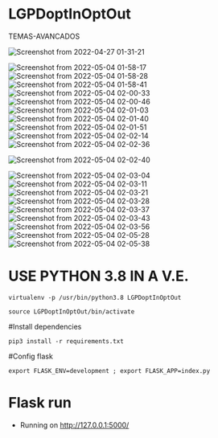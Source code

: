 # LGPDoptInOptOut
TEMAS-AVANCADOS

![Screenshot from 2022-04-27 01-31-21](https://user-images.githubusercontent.com/54047352/165441157-5dfd32f0-fa09-41ea-82b9-3c9c73636201.png)

![Screenshot from 2022-05-04 01-58-17](https://user-images.githubusercontent.com/54047352/166625663-c16460f4-4d2c-4f12-b82f-f511b2d05514.png)
![Screenshot from 2022-05-04 01-58-28](https://user-images.githubusercontent.com/54047352/166625662-53b585a4-9047-437a-9f64-ff77877c6c4b.png)
![Screenshot from 2022-05-04 01-58-41](https://user-images.githubusercontent.com/54047352/166625661-d339d64a-cc08-4c06-bbc2-bafe8398cfc2.png)
![Screenshot from 2022-05-04 02-00-33](https://user-images.githubusercontent.com/54047352/166625660-c6c489a6-be39-4704-9307-bd225b0cf2bf.png)
![Screenshot from 2022-05-04 02-00-46](https://user-images.githubusercontent.com/54047352/166625656-b2329aaa-1226-40ba-ae6e-c093d817a7c3.png)
![Screenshot from 2022-05-04 02-01-03](https://user-images.githubusercontent.com/54047352/166625654-860b9aab-a477-4d77-bbcd-59e16153272a.png)
![Screenshot from 2022-05-04 02-01-40](https://user-images.githubusercontent.com/54047352/166625652-e53118ae-5fd5-426a-8843-5c6b8322b4ef.png)
![Screenshot from 2022-05-04 02-01-51](https://user-images.githubusercontent.com/54047352/166625650-2ea9b692-3edd-495e-9a08-49a41d9e1e06.png)
![Screenshot from 2022-05-04 02-02-14](https://user-images.githubusercontent.com/54047352/166625647-3ce2378f-5f5f-4e54-b89c-f88c51e0e8f9.png)
![Screenshot from 2022-05-04 02-02-36](https://user-images.githubusercontent.com/54047352/166625646-9bdd4402-362a-4421-ba3d-9c878993f5e5.png)

![Screenshot from 2022-05-04 02-02-40](https://user-images.githubusercontent.com/54047352/166625643-ab368161-034a-42b5-9297-2a2299539db2.png)


![Screenshot from 2022-05-04 02-03-04](https://user-images.githubusercontent.com/54047352/166625642-f37d19cd-2dfd-4949-a90c-8c614148dfe6.png)
![Screenshot from 2022-05-04 02-03-11](https://user-images.githubusercontent.com/54047352/166625640-fd58cca8-d23d-43ad-9612-b60bbc7580e3.png)
![Screenshot from 2022-05-04 02-03-21](https://user-images.githubusercontent.com/54047352/166625639-2763194c-4e20-4cbc-bf50-e7833f6bba8e.png)
![Screenshot from 2022-05-04 02-03-28](https://user-images.githubusercontent.com/54047352/166625637-5245dee1-c52b-410a-8128-9f3504d6bcfa.png)
![Screenshot from 2022-05-04 02-03-37](https://user-images.githubusercontent.com/54047352/166625636-857ad168-a1e3-45ff-b5fd-f21203547347.png)
![Screenshot from 2022-05-04 02-03-43](https://user-images.githubusercontent.com/54047352/166625634-9afc358f-f19b-402e-8673-5af7ab5e4a03.png)
![Screenshot from 2022-05-04 02-03-56](https://user-images.githubusercontent.com/54047352/166625632-3e886489-4f0c-44af-aeae-96db74618ff3.png)
![Screenshot from 2022-05-04 02-05-28](https://user-images.githubusercontent.com/54047352/166625628-7429e8fc-927d-47e9-8cd8-6a3795ad6321.png)
![Screenshot from 2022-05-04 02-05-38](https://user-images.githubusercontent.com/54047352/166625626-54349a8d-fc71-4cc3-a958-cce8876cc3b7.png)


# USE PYTHON 3.8 IN A V.E.
    virtualenv -p /usr/bin/python3.8 LGPDoptInOptOut

    source LGPDoptInOptOut/bin/activate

#Install dependencies

    pip3 install -r requirements.txt

#Config flask

    export FLASK_ENV=development ; export FLASK_APP=index.py

# Flask run

* Running on http://127.0.0.1:5000/
